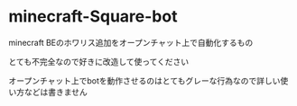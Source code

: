 # minecraft-Square-bot
minecraft BEのホワリス追加をオープンチャット上で自動化するもの

とても不完全なので好きに改造して使ってください

オープンチャット上でbotを動作させるのはとてもグレーな行為なので詳しい使い方などは書きません
